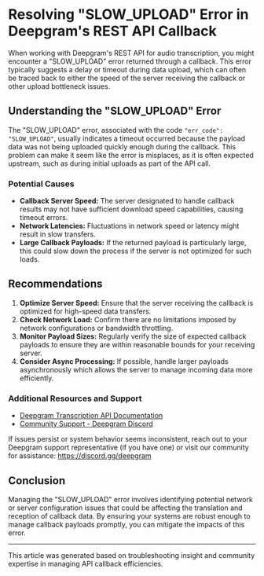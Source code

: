 # Resolving "SLOW_UPLOAD" Error in Deepgram's REST API Callback

When working with Deepgram's REST API for audio transcription, you might encounter a "SLOW_UPLOAD" error returned through a callback. This error typically suggests a delay or timeout during data upload, which can often be traced back to either the speed of the server receiving the callback or other upload bottleneck issues.

## Understanding the "SLOW_UPLOAD" Error
The "SLOW_UPLOAD" error, associated with the code `"err_code": "SLOW_UPLOAD"`, usually indicates a timeout occurred because the payload data was not being uploaded quickly enough during the callback. This problem can make it seem like the error is misplaces, as it is often expected upstream, such as during initial uploads as part of the API call.

### Potential Causes
- **Callback Server Speed:** The server designated to handle callback results may not have sufficient download speed capabilities, causing timeout errors.
- **Network Latencies:** Fluctuations in network speed or latency might result in slow transfers.
- **Large Callback Payloads:** If the returned payload is particularly large, this could slow down the process if the server is not optimized for such loads.

## Recommendations
1. **Optimize Server Speed:** Ensure that the server receiving the callback is optimized for high-speed data transfers.
2. **Check Network Load:** Confirm there are no limitations imposed by network configurations or bandwidth throttling.
3. **Monitor Payload Sizes:** Regularly verify the size of expected callback payloads to ensure they are within reasonable bounds for your receiving server.
4. **Consider Async Processing:** If possible, handle larger payloads asynchronously which allows the server to manage incoming data more efficiently.

### Additional Resources and Support
- [Deepgram Transcription API Documentation](https://developers.deepgram.com/docs/getting-started-with-pre-recorded-audio)
- [Community Support - Deepgram Discord](https://discord.gg/deepgram)

If issues persist or system behavior seems inconsistent, reach out to your Deepgram support representative (if you have one) or visit our community for assistance: https://discord.gg/deepgram

## Conclusion
Managing the "SLOW_UPLOAD" error involves identifying potential network or server configuration issues that could be affecting the translation and reception of callback data. By ensuring your systems are robust enough to manage callback payloads promptly, you can mitigate the impacts of this error.

---

This article was generated based on troubleshooting insight and community expertise in managing API callback efficiencies.